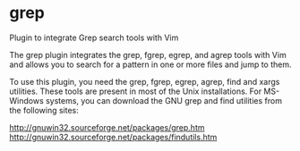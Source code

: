 grep
====

Plugin to integrate Grep search tools with Vim

The grep plugin integrates the grep, fgrep, egrep, and agrep tools with
Vim and allows you to search for a pattern in one or more files and jump
to them. 

To use this plugin, you need the grep, fgrep, egrep, agrep, find and
xargs utilities. These tools are present in most of the Unix
installations.  For MS-Windows systems, you can download the GNU grep
and find utilities from the following sites: 

   http://gnuwin32.sourceforge.net/packages/grep.htm 
   http://gnuwin32.sourceforge.net/packages/findutils.htm 

